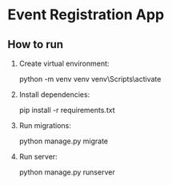 # Event Registration App

## How to run

1. Create virtual environment:

   python -m venv venv
   venv\Scripts\activate

2. Install dependencies:

   pip install -r requirements.txt

3. Run migrations:

   python manage.py migrate

4. Run server:

   python manage.py runserver

